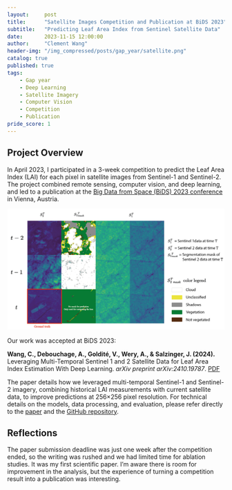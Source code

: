 ```yaml
---
layout:     post
title:      "Satellite Images Competition and Publication at BiDS 2023"
subtitle:   "Predicting Leaf Area Index from Sentinel Satellite Data"
date:       2023-11-15 12:00:00
author:     "Clement Wang"
header-img: "/img_compressed/posts/gap_year/satellite.png"
catalog: true
published: true
tags:
    - Gap year
    - Deep Learning
    - Satellite Imagery
    - Computer Vision
    - Competition
    - Publication
pride_score: 1
---
```


## Project Overview

In April 2023, I participated in a 3-week competition to predict the Leaf Area Index (LAI) for each pixel in satellite images from Sentinel-1 and Sentinel-2. The project combined remote sensing, computer vision, and deep learning, and led to a publication at the [Big Data from Space (BiDS) 2023 conference](https://www.bigdatafromspace2023.org/) in Vienna, Austria.

![Data visualization](/img_compressed/posts/gap_year/lai_pred.png)

Our work was accepted at BiDS 2023:

**Wang, C., Debouchage, A., Goldité, V., Wery, A., & Salzinger, J. (2024).** Leveraging Multi-Temporal Sentinel 1 and 2 Satellite Data for Leaf Area Index Estimation With Deep Learning. *arXiv preprint arXiv:2410.19787*. [PDF](https://arxiv.org/pdf/2410.19787)

The paper details how we leveraged multi-temporal Sentinel-1 and Sentinel-2 imagery, combining historical LAI measurements with current satellite data, to improve predictions at 256×256 pixel resolution. For technical details on the models, data processing, and evaluation, please refer directly to the [paper](https://arxiv.org/pdf/2410.19787) and the [GitHub repository](https://github.com/clementw168/LeafNothingBehind).

## Reflections

The paper submission deadline was just one week after the competition ended, so the writing was rushed and we had limited time for ablation studies. It was my first scientific paper. I’m aware there is room for improvement in the analysis, but the experience of turning a competition result into a publication was interesting.
